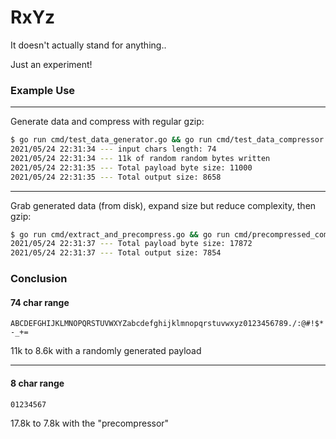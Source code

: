 # RxYz

It doesn't actually stand for anything..

Just an experiment!

### Example Use

---

Generate data and compress with regular gzip:

```bash
$ go run cmd/test_data_generator.go && go run cmd/test_data_compressor.go
2021/05/24 22:31:34 --- input chars length: 74
2021/05/24 22:31:34 --- 11k of random random bytes written
2021/05/24 22:31:35 --- Total payload byte size: 11000
2021/05/24 22:31:35 --- Total output size: 8658
```

---

Grab generated data (from disk), expand size but reduce complexity, then gzip:

```bash
$ go run cmd/extract_and_precompress.go && go run cmd/precompressed_compressor.go
2021/05/24 22:31:37 --- Total payload byte size: 17872
2021/05/24 22:31:37 --- Total output size: 7854
```

### Conclusion

#### 74 char range

`ABCDEFGHIJKLMNOPQRSTUVWXYZabcdefghijklmnopqrstuvwxyz0123456789./:@#!$*-_+=`

11k to 8.6k with a randomly generated payload

---

#### 8 char range

`01234567`

17.8k to 7.8k with the "precompressor"
